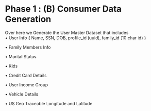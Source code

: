 # Phase 1 : (B) Consumer Data Generation

Over here we Generate the User Master Dataset that includes  
•	User Info  { Name,  SSN,  DOB,  profile_id (uuid),  family_id (10 char id) }

•	Family Members Info

•	Marital Status

•	Kids

•	Credit Card Details  

•	User Income  Group

•	Vehicle Details

•	US Geo Traceable Longitude and Latitude

